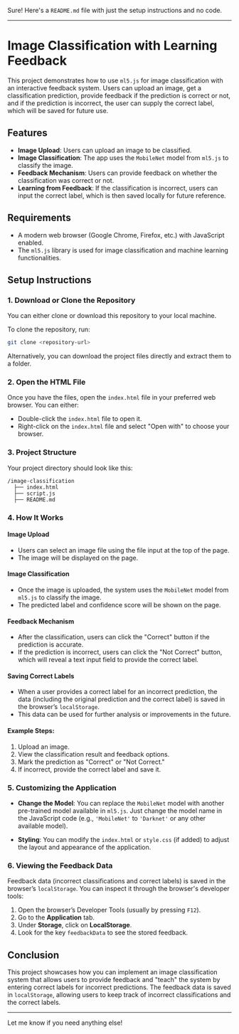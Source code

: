 Sure! Here's a `README.md` file with just the setup instructions and no code.

---

# Image Classification with Learning Feedback

This project demonstrates how to use `ml5.js` for image classification with an interactive feedback system. Users can upload an image, get a classification prediction, provide feedback if the prediction is correct or not, and if the prediction is incorrect, the user can supply the correct label, which will be saved for future use.

## Features

- **Image Upload**: Users can upload an image to be classified.
- **Image Classification**: The app uses the `MobileNet` model from `ml5.js` to classify the image.
- **Feedback Mechanism**: Users can provide feedback on whether the classification was correct or not.
- **Learning from Feedback**: If the classification is incorrect, users can input the correct label, which is then saved locally for future reference.

## Requirements

- A modern web browser (Google Chrome, Firefox, etc.) with JavaScript enabled.
- The `ml5.js` library is used for image classification and machine learning functionalities.

## Setup Instructions

### 1. Download or Clone the Repository

You can either clone or download this repository to your local machine.

To clone the repository, run:

```bash
git clone <repository-url>
```

Alternatively, you can download the project files directly and extract them to a folder.

### 2. Open the HTML File

Once you have the files, open the `index.html` file in your preferred web browser. You can either:

- Double-click the `index.html` file to open it.
- Right-click on the `index.html` file and select "Open with" to choose your browser.

### 3. Project Structure

Your project directory should look like this:

```
/image-classification
  ├── index.html
  ├── script.js
  ├── README.md
```

### 4. How It Works

#### Image Upload
- Users can select an image file using the file input at the top of the page.
- The image will be displayed on the page.

#### Image Classification
- Once the image is uploaded, the system uses the `MobileNet` model from `ml5.js` to classify the image.
- The predicted label and confidence score will be shown on the page.

#### Feedback Mechanism
- After the classification, users can click the "Correct" button if the prediction is accurate.
- If the prediction is incorrect, users can click the "Not Correct" button, which will reveal a text input field to provide the correct label.

#### Saving Correct Labels
- When a user provides a correct label for an incorrect prediction, the data (including the original prediction and the correct label) is saved in the browser’s `localStorage`.
- This data can be used for further analysis or improvements in the future.

#### Example Steps:
1. Upload an image.
2. View the classification result and feedback options.
3. Mark the prediction as "Correct" or "Not Correct."
4. If incorrect, provide the correct label and save it.

### 5. Customizing the Application

- **Change the Model**: 
  You can replace the `MobileNet` model with another pre-trained model available in `ml5.js`. Just change the model name in the JavaScript code (e.g., `'MobileNet'` to `'Darknet'` or any other available model).
  
- **Styling**: 
  You can modify the `index.html` or `style.css` (if added) to adjust the layout and appearance of the application.

### 6. Viewing the Feedback Data

Feedback data (incorrect classifications and correct labels) is saved in the browser’s `localStorage`. You can inspect it through the browser's developer tools:

1. Open the browser’s Developer Tools (usually by pressing `F12`).
2. Go to the **Application** tab.
3. Under **Storage**, click on **LocalStorage**.
4. Look for the key `feedbackData` to see the stored feedback.

## Conclusion

This project showcases how you can implement an image classification system that allows users to provide feedback and "teach" the system by entering correct labels for incorrect predictions. The feedback data is saved in `localStorage`, allowing users to keep track of incorrect classifications and the correct labels.

---

Let me know if you need anything else!
